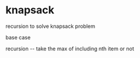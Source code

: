 # knapsack
recursion to solve knapsack problem 

base case 

recursion -- take the max of including nth item or not 
